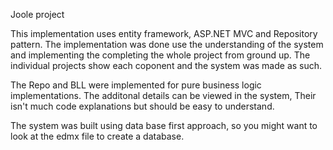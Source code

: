 Joole project

This implementation uses entity framework, ASP.NET MVC and Repository pattern. The implementation was done use the understanding of the system and implementing the completing the whole project from ground up. 
The individual projects show each coponent and the system was made as such.

The Repo and BLL were implemented for pure business logic implementations.
The additonal details can be viewed in the system, Their isn't much code explanations but should be easy to understand.

The system was built using data base first approach, so you might want to look at the edmx file to create a database.
